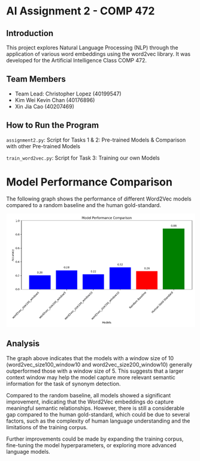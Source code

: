 # AI Assignment 2 - COMP 472

## Introduction
This project explores Natural Language Processing (NLP) through the application of various word embeddings using the word2vec library. It was developed for the Artificial Intelligence Class COMP 472.

## Team Members
- Team Lead: Christopher Lopez (40199547)
- Kim Wei Kevin Chan (40176896)
- Xin Jia Cao (40207469)

## How to Run the Program
`assignment2.py`: Script for Tasks 1 & 2: Pre-trained Models & Comparison with other Pre-trained Models

`train_word2vec.py`: Script for Task 3: Training our own Models

# Model Performance Comparison

The following graph shows the performance of different Word2Vec models compared to a random baseline and the human gold-standard.

![Model Comparison Graph](model_comparison.png)

## Analysis

The graph above indicates that the models with a window size of 10 (word2vec_size100_window10 and word2vec_size200_window10) generally outperformed those with a window size of 5. This suggests that a larger context window may help the model capture more relevant semantic information for the task of synonym detection.

Compared to the random baseline, all models showed a significant improvement, indicating that the Word2Vec embeddings do capture meaningful semantic relationships. However, there is still a considerable gap compared to the human gold-standard, which could be due to several factors, such as the complexity of human language understanding and the limitations of the training corpus.

Further improvements could be made by expanding the training corpus, fine-tuning the model hyperparameters, or exploring more advanced language models.
